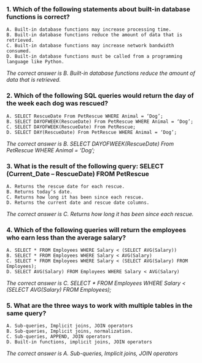 ### 1. Which of the following statements about built-in database functions is correct?
    A. Built-in database functions may increase processing time.
    B. Built-in database functions reduce the amount of data that is retrieved.
    C. Built-in database functions may increase network bandwidth consumed.
    D. Built-in database functions must be called from a programming language like Python.

_The correct answer is B. Built-in database functions reduce the amount of data that is retrieved._
### 2. Which of the following SQL queries would return the day of the week each dog was rescued?
    A. SELECT RescueDate From PetRescue WHERE Animal = ‘Dog’;
    B. SELECT DAYOFWEEK(RescueDate) From PetRescue WHERE Animal = ‘Dog’;
    C. SELECT DAYOFWEEK(RescueDate) From PetRescue; 
    D. SELECT DAY(RescueDate) From PetRescue WHERE Animal = ‘Dog’;

_The correct answer is B. SELECT DAYOFWEEK(RescueDate) From PetRescue WHERE Animal = ‘Dog’;_
### 3. What is the result of the following query: SELECT (Current_Date – RescueDate) FROM PetRescue
    A. Returns the rescue date for each rescue.
    B. Returns today’s date.
    C. Returns how long it has been since each rescue.
    D. Returns the current date and rescue date columns.

_The correct answer is C. Returns how long it has been since each rescue._
### 4. Which of the following queries will return the employees who earn less than the average salary?
    A. SELECT * FROM Employees WHERE Salary < (SELECT AVG(Salary))
    B. SELECT * FROM Employees WHERE Salary < AVG(Salary) 
    C. SELECT * FROM Employees WHERE Salary < (SELECT AVG(Salary) FROM Employees);
    D. SELECT AVG(Salary) FROM Employees WHERE Salary < AVG(Salary) 

_The correct answer is C. SELECT * FROM Employees WHERE Salary < (SELECT AVG(Salary) FROM Employees);_
### 5. What are the three ways to work with multiple tables in the same query?
    A. Sub-queries, Implicit joins, JOIN operators
    B. Sub-queries, Implicit joins, normalization.
    C. Sub-queries, APPEND, JOIN operators
    D. Built-in functions, implicit joins, JOIN operators

_The correct answer is A. Sub-queries, Implicit joins, JOIN operators_
